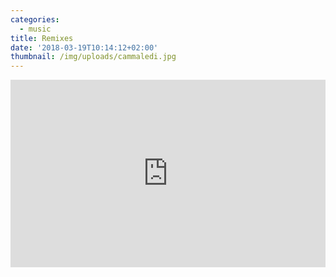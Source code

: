 ```yaml
---
categories:
  - music
title: Remixes
date: '2018-03-19T10:14:12+02:00'
thumbnail: /img/uploads/cammaledi.jpg
---
```

<iframe width="100%" height="300" scrolling="no" frameborder="no" allow="autoplay" src="https://w.soundcloud.com/player/?url=https%3A//api.soundcloud.com/playlists/475185963&color=%23ff5500&auto_play=false&hide_related=false&show_comments=true&show_user=true&show_reposts=false&show_teaser=true&visual=true"></iframe>
